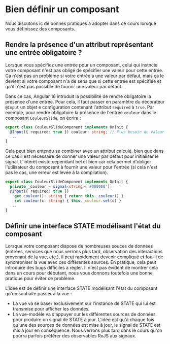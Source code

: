 # Bien définir un composant

Nous discutons ic de bonnes pratiques à adopter dans ce cours lorsque vous définissez des composants.

## Rendre la présence d'un attribut représentant une entrée obligatoire ?

Lorsque vous spécifiez une entrée pour un composant, celui qui instncie votre composant n'est pas obligé de spécifier une valeur pour cette entrée. Ca n'est pas un problème si votre entrée a une valeur par défaut, mais ça le devient si votre composant n'a de sens que si cette entrée est spécifiée et qu'il n'est pas possible de fournir une valeur par défaut.

Dans ce cas, Angular 16 introduit la possibilité de rendre obligatoire la présence d'une entrée. Pour cela, il faut passer en paramètre du décorateur `@Input` un objet e configuration contenant l'attribut `required` à `true`. Par exemple, pour rendre obligatoire la présence de l'entrée `couleur` dans le composant `CouleurSlide`, on écrira :

```typescript
export class CouleurSlideComponent implements OnInit {
  @Input({ required: true }) couleur: string; // Plus besoin de valeur par défaut
  ...
}
```

Cela peut bien entendu se combiner avec un attribut calculé, bien que dans ce cas il est nécessaire de donner une valeur par défaut pour initialiser le signal. L'intérêt existe cependant bel et bien car cela permet d'obliger l'utilisateur du composant à fournir une valeur pour l'entrée (si cela n'est pas le cas, une erreur est levée à la compilation).

```typescript
export class CouleurSlideComponent implements OnInit {
  private _couleur = signal<string>('#000000');
  @Input({ required: true }) 
    get couleur(): string { return this._couleur() }
    set couleur(c: string) { this._couleur.set(c) }
  ...
}
```

## Définir une interface STATE modélisant l'état du composant

Lorsque votre composant dispose de nombreuses souces de données (entrées, services que nous verrons plus tard, observation des interactions provenant de la vue, etc.), il peut rapidement devenir compliqué et fouilli de synchroniser la vue avec ces différentes sources. En pratique, cela peut introduire des bugs difficiles à régler. Il n'est pas évident de montrer cela dans un cours pour débutant, nous vous donnons toutefois une bonne pratique pour éviter ce problème.

L'idée est de définir une interface STATE modélisant l'état du composant qu'on souhaite passer à la vue :

* La vue va se baser exclusivement sur l'instance de STATE qui lui est transmise pour afficher les données.
* La vue-modèle va s'appuyer sur les différentes sources de données pour produire un signal de STATE à jour. L'idée est qu'à chaque fois qu'une des sources de données est mise à jour, le signal de STATE est mis à jour en conséquence. Nous verrons plus tard dans le cours qu'on pourra parfois préférer des observables RxJS aux signaux.
